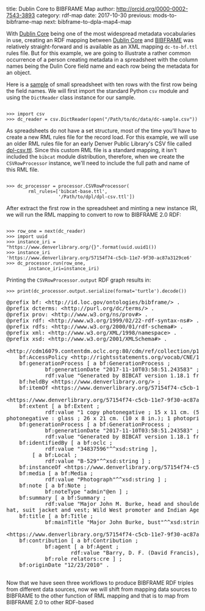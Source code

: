 title: Dublin Core to BIBFRAME Map
author: http://orcid.org/0000-0002-7543-3893
category: rdf-map
date: 2017-10-30
previous: mods-to-bibframe-map
next: bibframe-to-dpla-map4-map

With [Dublin Core][DC] being one of the most widespread metadata vocabularies in
use, creating an RDF mapping between [Dublin Core][DC] and [BIBFRAME][BF] was
relatively straight-forward and is available as an XML mapping `dc-to-bf.ttl` rules 
file. But for this example, we are going to illustrate a rather common 
occurrence of a person creating metadata in a spreadsheet with the column names
being the Dulin Core field name and each row being the metadata for an object.

Here is a [sample](/static/data/dc-sample.csv) of small spreadsheet with ten rows 
with the first row being the field names. We will first import the standard
Python `csv` module and using the `DictReader` class instance for our sample.

<pre><code>
>>> import csv
>>> dc_reader = csv.DictReader(open("/Path/to/dc/data/dc-sample.csv"))
</code></pre>

As spreadsheets do not have a set structure, most of the time you'll have to 
create a new RML rules file for the record load. For this example, we will 
use an older RML rules file for an early Denver Public Library's CSV file called
[dpl-csv.ttl](/static/data/dpl-csv.ttl). Since this custom RML file is a standard
mapping, it isn't included the `bibcat` module distribution, therefore, when we 
create the `CSVRowProcessor` instance, we'll need to include the full path and name
of this RML file.

<pre><code>
>>> dc_processor = processor.CSVRowProcessor(
        rml_rules=['bibcat-base.ttl',
                   '/Path/to/dpl/dpl-csv.ttl'])
</code></pre>

After extract the first row in the spreadsheet and minting a new instance IRI, 
we will run the RML mapping to convert to row to BIBFRAME 2.0 RDF:

<pre><code>
>>> row_one = next(dc_reader)
>>> import uuid
>>> instance_iri = "https://www.denverlibrary.org/{}".format(uuid.uuid1())
>>> instance_iri
'https://www.denverlibrary.org/57154f74-c5cb-11e7-9f30-ac87a3129ce6'
>>> dc_processor.run(row_one,
        instance_iri=instance_iri)
</code></pre>

Printing the `CSVRowProcessor.output` RDF graph results in:
<pre><code>>>> print(dc_processor.output.serialize(format='turtle').decode())
</code></pre>
<pre>
@prefix bf: &lt;http://id.loc.gov/ontologies/bibframe/&gt; .
@prefix dcterms: &lt;http://purl.org/dc/terms/&gt; .
@prefix prov: &lt;http://www.w3.org/ns/prov#&gt; .
@prefix rdf: &lt;http://www.w3.org/1999/02/22-rdf-syntax-ns#&gt; .
@prefix rdfs: &lt;http://www.w3.org/2000/01/rdf-schema#&gt; .
@prefix xml: &lt;http://www.w3.org/XML/1998/namespace&gt; .
@prefix xsd: &lt;http://www.w3.org/2001/XMLSchema#&gt; .

&lt;http://cdm16079.contentdm.oclc.org:80/cdm/ref/collection/p15330coll22/id/68544&gt; a bf:Item ;
    bf:AccessPolicy &lt;http://rightsstatements.org/vocab/CNE/1.0/&gt; ;
    bf:generationProcess [ a bf:GenerationProcess ;
            bf:generationDate "2017-11-10T03:58:51.243583" ;
            rdf:value "Generated by BIBCAT version 1.18.1 from KnowledgeLinks.io"^^xsd:string ] ;
    bf:heldBy &lt;https://www.denverlibrary.org/&gt; ;
    bf:itemOf &lt;https://www.denverlibrary.org/57154f74-c5cb-11e7-9f30-ac87a3129ce6&gt; .

&lt;https://www.denverlibrary.org/57154f74-c5cb-11e7-9f30-ac87a3129ce6&gt; a bf:Instance ;
    bf:extent [ a bf:Extent ;
            rdf:value "1 copy photonegative ; 15 x 11 cm. (5 3/4 x 4 1/4 in.); 1 
photonegative : glass ; 26 x 21 cm. (10 x 8 in.); 1 photoprint ; 24 x 18 cm. (9 1/4 x 7 in.)"^^xsd:string ] ;
    bf:generationProcess [ a bf:GenerationProcess ;
            bf:generationDate "2017-11-10T03:58:51.243583" ;
            rdf:value "Generated by BIBCAT version 1.18.1 from KnowledgeLinks.io"^^xsd:string ] ;
    bf:identifiedBy [ a bf:oclc ;
            rdf:value "34837596"^^xsd:string ],
        [ a bf:Local ;
            rdf:value "B-529"^^xsd:string ] ;
    bf:instanceOf &lt;https://www.denverlibrary.org/57154f74-c5cb-11e7-9f30-ac87a3129ce6#Work&gt; ;
    bf:media [ a bf:Media ;
            rdf:value "Photograph"^^xsd:string ] ;
    bf:note [ a bf:Note ;
            bf:noteType "admin"@en ] ;
    bf:summary [ a bf:Summary ;
            rdf:value "Major John M. Burke, head and shoulders studio portrait, wearing 
hat, suit jacket and vest; Wild West promoter and Indian Agent."^^xsd:string ] ;
    bf:title [ a bf:Title ;
            bf:mainTitle "Major John Burke, bust"^^xsd:string ] .

&lt;https://www.denverlibrary.org/57154f74-c5cb-11e7-9f30-ac87a3129ce6#Work&gt; a bf:Work ;
    bf:contribution [ a bf:Contribution ;
            bf:agent [ a bf:Agent ;
                    rdf:value "Barry, D. F. (David Francis), 1854-1934" ] ;
            bf:role relators:cre ] ;
    bf:originDate "12/23/2010" .

</code></pre>

Now that we have seen three workflows to produce BIBFRAME RDF triples from different
data sources, now we will shift from mapping data sources to BIBFRAME to the other
function of RML mapping and that is to map from BIBFRAME 2.0 to other RDF-based 

 
[BF]: http://id.loc.gov
[DC]: http://dublincore.org
